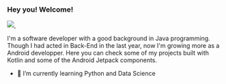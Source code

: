### Hey you! Welcome!

<p>
  <a href="https://www.linkedin.com/in/adielwesley" rel="nofollow noreferrer">
    <img src="https://img.shields.io/badge/linkedin-%230077B5.svg?&style=for-the-badge&logo=linkedin&logoColor=white" />
  </a> &nbsp; 
</p>

I'm a software developer with a good background in Java programming. 
Though I had acted in Back-End in the last year, now I'm growing more as a Android developper.
Here you can check some of my projects built with Kotlin and some of the Android Jetpack components.

- 🌱 I’m currently learning Python and Data Science

<!--
**adielwesley/adielwesley** is a ✨ _special_ ✨ repository because its `README.md` (this file) appears on your GitHub profile.

Here are some ideas to get you started:

- 🔭 I’m currently working on ...
- 🌱 I’m currently learning ...
- 👯 I’m looking to collaborate on ...
- 🤔 I’m looking for help with ...
- 💬 Ask me about ...
- 📫 How to reach me: ...
- 😄 Pronouns: ...
- ⚡ Fun fact: ...
-->
